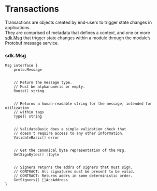 # Transactions
Transactions are objects created by end-users to trigger state changes in applications.<br/>
 They are comprised of metadata that defines a context, and one or more [sdk.Msg](#sdk.Msg)  that trigger state changes within a module through the module’s Protobuf message service.

 ### sdk.Msg

```abnf
Msg interface {
    proto.Message


    // Return the message type.
    // Must be alphanumeric or empty.
    Route() string


    // Returns a human-readable string for the message, intended for utilization
    // within tags
    Type() string


    // ValidateBasic does a simple validation check that
    // doesn't require access to any other information.
    ValidateBasic() error


    // Get the canonical byte representation of the Msg.
    GetSignBytes() []byte


    // Signers returns the addrs of signers that must sign.
    // CONTRACT: All signatures must be present to be valid.
    // CONTRACT: Returns addrs in some deterministic order.
    GetSigners() []AccAddress
}
```